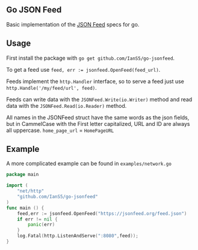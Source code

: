 Go JSON Feed
-----------------
Basic implementation of the [JSON Feed](https://jsonfeed.org/) specs for go.

Usage
------------
First install the package with `go get github.com/IanS5/go-jsonfeed`.

To get a feed use `feed, err := jsonfeed.OpenFeed(feed_url)`.

Feeds implement the `http.Handler` interface, so to serve a feed just use `http.Handle('/my/feed/url', feed)`.

Feeds can write data with the `JSONFeed.Write(io.Writer)` method and read data with the `JSONFeed.Read(io.Reader)` method.

All names in the JSONFeed struct have the same words as the json fields, but in CammelCase with the First letter capitalized, URL and ID are always all uppercase. `home_page_url` = `HomePageURL`

Example
---------

A more complicated example can be found in `examples/network.go`

```go
package main

import (
    "net/http"
    "github.com/IanS5/go-jsonfeed"
)
func main () {
    feed,err := jsonfeed.OpenFeed("https://jsonfeed.org/feed.json")
    if err != nil {
        panic(err)
    }
    log.Fatal(http.ListenAndServe(":8080",feed));
}
```